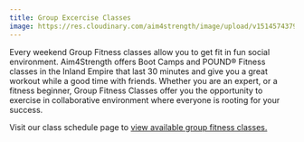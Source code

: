 ```yaml
---
title: Group Excercise Classes
image: https://res.cloudinary.com/aim4strength/image/upload/v1514574379/service-icon-group.png
---
```

Every weekend Group Fitness classes allow you to get fit in fun social environment. Aim4Strength offers Boot Camps and POUND® Fitness classes in the Inland Empire that last 30 minutes and give you a great workout while a good time with friends. Whether you are an expert, or a fitness beginner, Group Fitness Classes offer you the opportunity to exercise in collaborative environment where everyone is rooting for your success.

Visit our class schedule page to [view available group fitness classes.](/class-schedule/)
